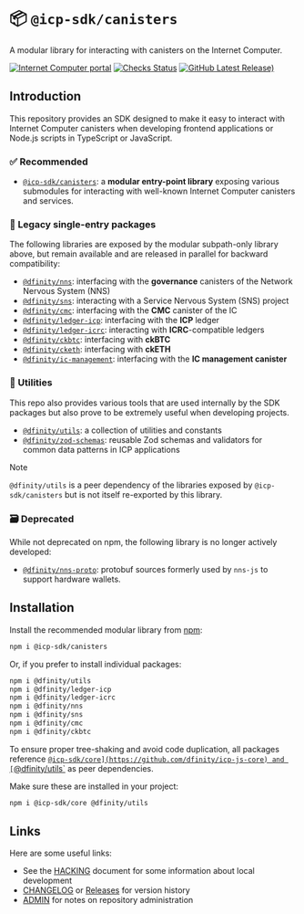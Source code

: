 # 📦 `@icp-sdk/canisters`

A modular library for interacting with canisters on the Internet Computer.

[![Internet Computer portal](https://img.shields.io/badge/Internet-Computer-grey?logo=internet%20computer)](https://internetcomputer.org)
[![Checks Status](https://img.shields.io/github/actions/workflow/status/dfinity/ic-js/checks.yml?logo=github&label=Build%20and%20checks)](https://github.com/dfinity/ic-js/actions/workflows/checks.yml)
[![GitHub Latest Release)](https://img.shields.io/github/v/release/dfinity/ic-js?logo=github&label=Last%20release)](https://github.com/dfinity/ic-js/releases)

## Introduction

This repository provides an SDK designed to make it easy to interact with Internet Computer canisters when developing frontend applications or Node.js scripts in TypeScript or JavaScript.

### ✅ Recommended

- [`@icp-sdk/canisters`](/packages/canisters): a **modular entry-point library** exposing various submodules for interacting with well-known Internet Computer canisters and services.

### 🧩 Legacy single-entry packages

The following libraries are exposed by the modular subpath-only library above, but remain available and are released in parallel for backward compatibility:

- [`@dfinity/nns`](/packages/nns): interfacing with the **governance** canisters of the Network Nervous System (NNS)
- [`@dfinity/sns`](/packages/sns): interacting with a Service Nervous System (SNS) project
- [`@dfinity/cmc`](/packages/cmc): interfacing with the **CMC** canister of the IC
- [`@dfinity/ledger-icp`](/packages/ledger-icp): interfacing with the **ICP** ledger
- [`@dfinity/ledger-icrc`](/packages/ledger-icrc): interacting with **ICRC**-compatible ledgers
- [`@dfinity/ckbtc`](/packages/ckbtc): interfacing with **ckBTC**
- [`@dfinity/cketh`](/packages/cketh): interfacing with **ckETH**
- [`@dfinity/ic-management`](/packages/ic-management): interfacing with the **IC management canister**

### 🧰 Utilities

This repo also provides various tools that are used internally by the SDK packages but also prove to be extremely useful when developing projects.

- [`@dfinity/utils`](/packages/utils): a collection of utilities and constants
- [`@dfinity/zod-schemas`](/packages/zod-schemas): reusable Zod schemas and validators for common data patterns in ICP applications

> [!NOTE]  
> `@dfinity/utils` is a peer dependency of the libraries exposed by `@icp-sdk/canisters` but is not itself re-exported by this library.

### 🗃️ Deprecated

While not deprecated on npm, the following library is no longer actively developed:

- [`@dfinity/nns-proto`](/packages/nns-proto): protobuf sources formerly used by `nns-js` to support hardware wallets.

## Installation

Install the recommended modular library from [npm](https://www.npmjs.com):

```bash
npm i @icp-sdk/canisters
```

Or, if you prefer to install individual packages:

```bash
npm i @dfinity/utils
npm i @dfinity/ledger-icp
npm i @dfinity/ledger-icrc
npm i @dfinity/nns
npm i @dfinity/sns
npm i @dfinity/cmc
npm i @dfinity/ckbtc
```

To ensure proper tree-shaking and avoid code duplication, all packages reference [`@icp-sdk/core](https://github.com/dfinity/icp-js-core) and [`@dfinity/utils`](/packages/utils) as peer dependencies.

Make sure these are installed in your project:

```bash
npm i @icp-sdk/core @dfinity/utils
```

## Links

Here are some useful links:

- See the [HACKING](/HACKING.md) document for some information about local development
- [CHANGELOG](/CHANGELOG.md) or [Releases](https://github.com/dfinity/ic-js/releases) for version history
- [ADMIN](/ADMIN.md) for notes on repository administration
